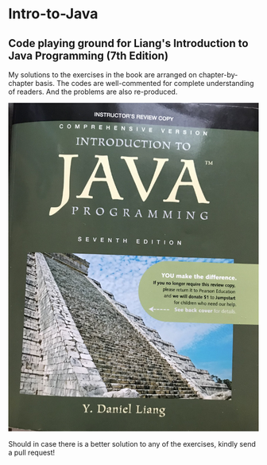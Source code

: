 # Intro-to-Java

## Code playing ground for Liang's Introduction to Java Programming (7th Edition)

My solutions to the exercises in the book are arranged on chapter-by-chapter basis. The codes are well-commented for complete understanding of readers.
And the problems are also re-produced.

![](images/bookcover.jpg)


Should in case there is a better solution to any of the exercises, kindly send a pull request!